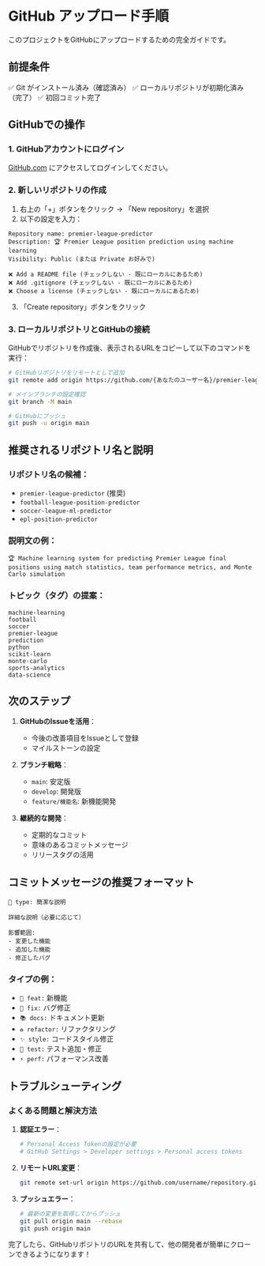 # GitHub アップロード手順

このプロジェクトをGitHubにアップロードするための完全ガイドです。

## 前提条件

✅ Git がインストール済み（確認済み）
✅ ローカルリポジトリが初期化済み（完了）
✅ 初回コミット完了

## GitHubでの操作

### 1. GitHubアカウントにログイン
[GitHub.com](https://github.com) にアクセスしてログインしてください。

### 2. 新しいリポジトリの作成

1. 右上の「+」ボタンをクリック → 「New repository」を選択
2. 以下の設定を入力：

```
Repository name: premier-league-predictor
Description: 🏆 Premier League position prediction using machine learning
Visibility: Public (または Private お好みで)

❌ Add a README file (チェックしない - 既にローカルにあるため)
❌ Add .gitignore (チェックしない - 既にローカルにあるため)  
❌ Choose a license (チェックしない - 既にローカルにあるため)
```

3. 「Create repository」ボタンをクリック

### 3. ローカルリポジトリとGitHubの接続

GitHubでリポジトリを作成後、表示されるURLをコピーして以下のコマンドを実行：

```bash
# GitHubリポジトリをリモートとして追加
git remote add origin https://github.com/{あなたのユーザー名}/premier-league-predictor.git

# メインブランチの設定確認
git branch -M main

# GitHubにプッシュ
git push -u origin main
```

## 推奨されるリポジトリ名と説明

### リポジトリ名の候補：
- `premier-league-predictor` (推奨)
- `football-league-position-predictor`
- `soccer-league-ml-predictor`
- `epl-position-predictor`

### 説明文の例：
```
🏆 Machine learning system for predicting Premier League final positions using match statistics, team performance metrics, and Monte Carlo simulation
```

### トピック（タグ）の提案：
```
machine-learning
football
soccer
premier-league
prediction
python
scikit-learn
monte-carlo
sports-analytics
data-science
```

## 次のステップ

1. **GitHubのIssueを活用**：
   - 今後の改善項目をIssueとして登録
   - マイルストーンの設定

2. **ブランチ戦略**：
   - `main`: 安定版
   - `develop`: 開発版
   - `feature/機能名`: 新機能開発

3. **継続的な開発**：
   - 定期的なコミット
   - 意味のあるコミットメッセージ
   - リリースタグの活用

## コミットメッセージの推奨フォーマット

```
🎯 type: 簡潔な説明

詳細な説明（必要に応じて）

影響範囲:
- 変更した機能
- 追加した機能
- 修正したバグ
```

### タイプの例：
- `🚀 feat:` 新機能
- `🐛 fix:` バグ修正  
- `📚 docs:` ドキュメント更新
- `♻️ refactor:` リファクタリング
- `✨ style:` コードスタイル修正
- `🧪 test:` テスト追加・修正
- `⚡ perf:` パフォーマンス改善

## トラブルシューティング

### よくある問題と解決方法

1. **認証エラー**：
   ```bash
   # Personal Access Tokenの設定が必要
   # GitHub Settings > Developer settings > Personal access tokens
   ```

2. **リモートURL変更**：
   ```bash
   git remote set-url origin https://github.com/username/repository.git
   ```

3. **プッシュエラー**：
   ```bash
   # 最新の変更を取得してからプッシュ
   git pull origin main --rebase
   git push origin main
   ```

完了したら、GitHubリポジトリのURLを共有して、他の開発者が簡単にクローンできるようになります！

